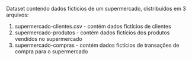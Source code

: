Dataset contendo dados fictícios de um supermercado, distribuídos em 3 arquivos:
1) supermercado-clientes.csv - contém dados fictícios de clientes
2) supermercado-produtos - contém dados fictícios dos produtos vendidos no supermercado
3) supermercado-compras - contém dados fictícios de transações de compra para o supermercado

